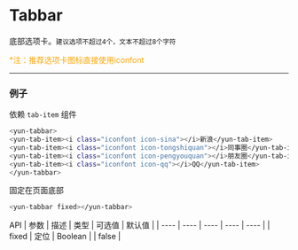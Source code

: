 # Tabbar

底部选项卡。`建议选项不超过4个，文本不超过8个字符`

<span style="color:orange">*注：推荐选项卡图标直接使用iconfont</span>

------

### 例子
依赖 `tab-item` 组件

``` bash
<yun-tabbar>
<yun-tab-item><i class="iconfont icon-sina"></i>新浪</yun-tab-item>
<yun-tab-item><i class="iconfont icon-tongshiquan"></i>同事圈</yun-tab-item>
<yun-tab-item><i class="iconfont icon-pengyouquan"></i>朋友圈</yun-tab-item>
<yun-tab-item><i class="iconfont icon-qq"></i>QQ</yun-tab-item>
</yun-tabbar>
```
固定在页面底部
``` bash
<yun-tabbar fixed></yun-tabbar>
```
API
| 参数        | 描述        | 类型        | 可选值       | 默认值       |
| ----       | ----       | ----       | ----       | ----       |
| fixed       | 定位 |  Boolean  | | false |